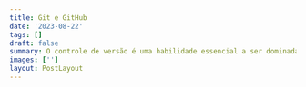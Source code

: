 ```yaml
---
title: Git e GitHub
date: '2023-08-22'
tags: []
draft: false
summary: O controle de versão é uma habilidade essencial a ser dominada pela pessoas desenvolvedoras. O Git é de longe o sistema de controle de versão mais popular na web.
images: ['']
layout: PostLayout
---
```


